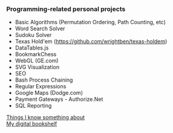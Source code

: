 ### Programming-related personal projects
* Basic Algorithms (Permutation Ordering, Path Counting, etc)
* Word Search Solver
* Sudoku Solver
* Texas Hold'em (https://github.com/wrightben/texas-holdem)
* DataTables.js
* BookmarkChess
* WebGL (GE.com)
* SVG Visualization
* SEO
* Bash Process Chaining
* Regular Expressions
* Google Maps (Dodge.com)
* Payment Gateways - Authorize.Net
* SQL Reporting

<a href="http://wrightben.com/knowledge" target="_blank" title="Knowledge Hotspots" class="outbound">Things I know something about</a><br />
<a href="http://wrightben.com/books" target="_blank" title="Digital Bookshelf - Benjamin Wright" class="outbound">My digital bookshelf</a>